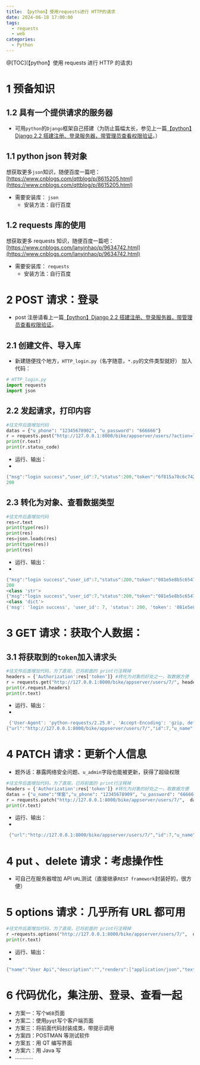 ```yaml
---
title: 【python】使用requests进行 HTTP的请求
date: 2024-06-18 17:00:00
tags:
  - requests
  - web
categories:
  - Python
---
```


@[TOC](【python】使用 requests 进行 HTTP 的请求)

# 1 预备知识

## 1.2 具有一个提供请求的服务器

- 可用`python`的`Django`框架自己搭建（为防止篇幅太长，参见上一篇[【python】Django 2.2 搭建注册、登录服务器，带管理员查看权限验证](https://blog.csdn.net/rejoicewindow/article/details/119791721)。）

## 1.1 python json 转对象

想获取更多`json`知识，随便百度一篇吧：[https://www.cnblogs.com/qttblog/p/8615205.html](https://www.cnblogs.com/qttblog/p/8615205.html)

- 需要安装库： `json`
  - 安装方法：自行百度

## 1.2 requests 库的使用

想获取更多 requests 知识，随便百度一篇吧：[https://www.cnblogs.com/lanyinhao/p/9634742.html](https://www.cnblogs.com/lanyinhao/p/9634742.html)

- 需要安装库： `requests`
  - 安装方法：自行百度

# 2 POST 请求：登录

- post 注册请看上一篇[【python】Django 2.2 搭建注册、登录服务器，带管理员查看权限验证](https://blog.csdn.net/rejoicewindow/article/details/119791721)。

## 2.1 创建文件、导入库

- 新建随便找个地方，`HTTP_login.py`（名字随意，`*.py`的文件类型就好）
  加入代码：

```python
# HTTP_login.py
import requests
import json
```

## 2.2 发起请求，打印内容

```python
#往文件后面增加代码
datas = {"u_phone": "12345678902", "u_password": "666666"}
r = requests.post("http://127.0.0.1:8000/bike/appserver/users/?action=login", data=datas)
print(r.text)
print(r.status_code)
```

- 运行、输出：
-

```powershell
{"msg":"login success","user_id":7,"status":200,"token":"6f815a78c6c742558cef3be088089322"}
200
```

## 2.3 转化为对象、查看数据类型

```python
#往文件后面增加代码
res=r.text
print(type(res))
print(res)
res=json.loads(res)
print(type(res))
print(res)
```

- 运行、输出：
-

```powershell
{"msg":"login success","user_id":7,"status":200,"token":"081e5e8b5c65472592827567a5ec3045"}
200
<class 'str'>
{"msg":"login success","user_id":7,"status":200,"token":"081e5e8b5c65472592827567a5ec3045"}
<class 'dict'>
{'msg': 'login success', 'user_id': 7, 'status': 200, 'token': '081e5e8b5c65472592827567a5ec3045'}
```

# 3 GET 请求：获取个人数据：

## 3.1 将获取到的`token`加入请求头

```python
#往文件后面增加代码，为了直观，已将前面的 print行注释掉
headers = {'Authorization':res['token']} #转化为对象的好处之一，取数据方便
r = requests.get("http://127.0.0.1:8000/bike/appserver/users/7/", headers=headers)
print(r.request.headers)
print(r.text)
```

- 运行、输出：
-

```powershell
 {'User-Agent': 'python-requests/2.25.0', 'Accept-Encoding': 'gzip, deflate', 'Accept': '*/*', 'Connection': 'keep-alive', 'Authorization': '182cc0e0d0954de58a0a5337cd070694'}
{"url":"http://127.0.0.1:8000/bike/appserver/users/7/","id":7,"u_name":"","u_phone":"12345678909","u_password":"666666","u_admin":false}
```

# 4 PATCH 请求：更新个人信息

- 题外话：暴露网络安全问题、`u_admin`字段也能被更新，获得了超级权限

```python
#往文件后面增加代码，为了直观，已将前面的 print行注释掉
headers = {'Authorization':res['token']} #转化为对象的好处之一，取数据方便
datas = {"u_name":"怿窗","u_phone": "12345678909", "u_password": "666666"}
r = requests.patch("http://127.0.0.1:8000/bike/appserver/users/7/",  data=datas,headers=headers)
print(r.text)
```

- 运行、输出：
-

```powershell
 {"url":"http://127.0.0.1:8000/bike/appserver/users/7/","id":7,"u_name":"怿窗","u_phone":"12345678909","u_password":"666666","u_admin":false}
```

# 4 put 、delete 请求：考虑操作性

- 可自己在服务器增加 API `URL`测试（直接继承`REST framework`封装好的，很方便）

# 5 options 请求：几乎所有 URL 都可用

```python
#往文件后面增加代码，为了直观，已将前面的 print行注释掉
r =requests.options("http://127.0.0.1:8000/bike/appserver/users/7/",  data=datas,headers=headers)
print(r.text)
```

- 运行、输出：
-

```powershell
{"name":"User Api","description":"","renders":["application/json","text/html"],"parses":["application/json","application/x-www-form-urlencoded","multipart/form-data"],"actions":{"PUT":{"url":{"type":"field","required":false,"read_only":true,"label":"Url"},"id":{"type":"integer","required":false,"read_only":true,"label":"ID"},"u_name":{"type":"string","required":false,"read_only":false,"label":"姓名","max_length":12},"u_phone":{"type":"string","required":true,"read_only":false,"label":"手机号","max_length":12},"u_password":{"type":"string","required":true,"read_only":false,"label":"密码","max_length":78},"u_admin":{"type":"boolean","required":false,"read_only":false,"label":"是否管理员"}}}}
```

# 6 代码优化，集注册、登录、查看一起

- 方案一：写个`WEB`页面
- 方案二：使用`pyqt`写个客户端页面
- 方案三：将前面代码封装成类，带提示调用
- 方案四：POSTMAN 等测试软件
- 方案五：用 QT 编写界面
- 方案六：用 Java 写
- …………
